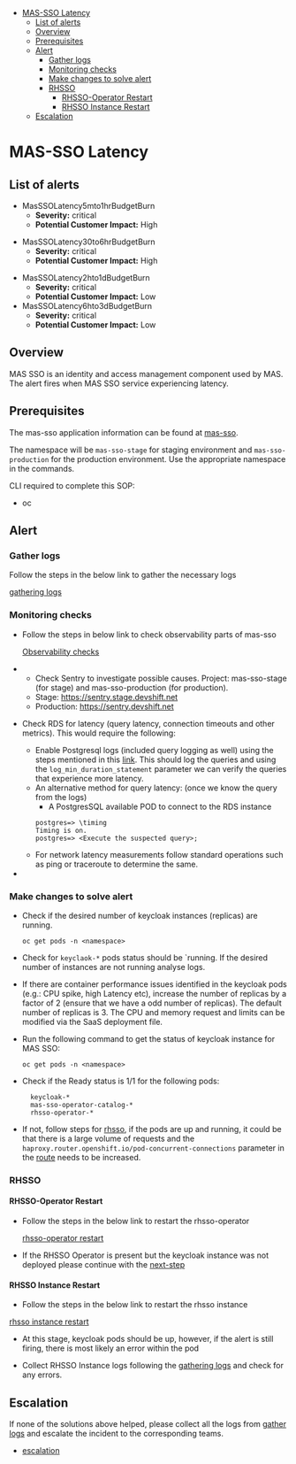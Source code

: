 - [MAS-SSO Latency](#mas-sso-latency)
  - [List of alerts](#list-of-alerts)
  - [Overview](#overview)
  - [Prerequisites](#prerequisites)
  - [Alert](#alert)
    - [Gather logs](#gather-logs)
    - [Monitoring checks](#monitoring-checks)
    - [Make changes to solve alert](#make-changes-to-solve-alert)
    - [RHSSO](#rhsso)
      - [RHSSO-Operator Restart](#rhsso-operator-restart)
      - [RHSSO Instance Restart](#rhsso-instance-restart)
  - [Escalation](#escalation)
# MAS-SSO Latency


## List of alerts

- MasSSOLatency5mto1hrBudgetBurn
  - **Severity:** critical
  - **Potential Customer Impact:** High
* MasSSOLatency30to6hrBudgetBurn
  - **Severity:** critical
  - **Potential Customer Impact:** High
- MasSSOLatency2hto1dBudgetBurn
  - **Severity:** critical
  - **Potential Customer Impact:** Low
- MasSSOLatency6hto3dBudgetBurn
  - **Severity:** critical
  - **Potential Customer Impact:** Low

## Overview
MAS SSO is an identity and access management component used by MAS.
The alert fires when MAS SSO service experiencing latency.

## Prerequisites
The mas-sso application information can be found at [mas-sso](https://visual-app-interface.devshift.net/services#/services/mas-sso/app.yml). 

The namespace will be `mas-sso-stage` for staging environment and `mas-sso-production` for the production environment. Use the appropriate namespace in the commands.

CLI required to complete this SOP:

- oc

##  Alert
### Gather logs
Follow the steps in the below link to gather the necessary logs

[gathering logs](https://gitlab.cee.redhat.com/service/app-interface/-/tree/master/docs/mas-sso/sop/common/gather-logs.md)

### Monitoring checks
- Follow the steps in below link to check observability parts of mas-sso
  
  [Observability checks](https://gitlab.cee.redhat.com/service/app-interface/-/tree/master/docs/mas-sso/sop/common/observability.md)

- - Check Sentry to investigate possible causes. Project: mas-sso-stage (for stage) and mas-sso-production (for production).
  - Stage: https://sentry.stage.devshift.net
  - Production: https://sentry.devshift.net

- Check RDS for latency (query latency, connection timeouts and other metrics). This would require the following:
  - Enable Postgresql logs (included query logging as well) using the steps mentioned in this [link](https://docs.aws.amazon.com/AmazonRDS/latest/UserGuide/USER_LogAccess.Concepts.PostgreSQL.html). This should log the queries and using the `log_min_duration_statement` parameter we can verify the queries that experience more latency.
  - An alternative method for query latency: (once we know the query from the logs)
    - A PostgresSQL available POD to connect to the RDS instance
    ```
    postgres=> \timing
    Timing is on.
    postgres=> <Execute the suspected query>;
    ```
  - For network latency measurements follow standard operations such as ping or traceroute to determine the same.
- 


### Make changes to solve alert

-  Check if the desired number of keycloak instances (replicas) are running.

    `
    oc get pods -n <namespace>
    `

- Check for `keyclaok-*` pods status should be `running.
  If the desired number of instances are not running analyse logs.

- If there are container performance issues identified in the keycloak pods  (e.g.: CPU spike, high Latency etc), increase the number of replicas by a factor of 2 (ensure that we have a odd number of replicas). The default number of replicas is 3. The CPU and memory request and limits can be modified via the SaaS deployment file. 
  

- Run the following command to get the status of keycloak instance for MAS SSO:

  `
  oc get pods -n <namespace>
  `

- Check if the Ready status is 1/1 for the following pods:
  
  ```
    keycloak-*
    mas-sso-operator-catalog-*
    rhsso-operator-*
  ```

- If not, follow steps for [rhsso](#rhsso), if the pods are up and running, it could be that there is a large volume of requests
  and the `haproxy.router.openshift.io/pod-concurrent-connections` parameter in the [route](https://gitlab.cee.redhat.com/service/app-interface/-/blob/master/resources/services/mas-sso/mas-sso.route.yaml) needs to be increased. 
  

### RHSSO
#### RHSSO-Operator Restart

- Follow the steps in the below link to restart the rhsso-operator

  [rhsso-operator restart](https://gitlab.cee.redhat.com/service/app-interface/-/tree/master/docs/mas-sso/sop/common/rhsso-operator-restart.md)

- If the RHSSO Operator is present but the keycloak instance was not deployed please continue with the 
  [next-step](#rhsso-instance-restart)

#### RHSSO Instance Restart
- Follow the steps in the below link to restart the rhsso instance

[rhsso instance restart](https://gitlab.cee.redhat.com/service/app-interface/-/tree/master/docs/mas-sso/sop/common/rhsso-instance-restart.md)

- At this stage, keycloak pods should be up, however, if the alert is still firing, there is most likely an error within the pod

- Collect RHSSO Instance logs following the [gathering logs](https://gitlab.cee.redhat.com/service/app-interface/-/tree/master/docs/mas-sso/sop/common/gather-logs.md)   and check for any errors. 

## Escalation
If none of the solutions above helped, please collect all the logs from [gather logs](#gather-logs) and escalate the incident to the corresponding teams.  
  - [escalation](https://gitlab.cee.redhat.com/service/app-interface/-/tree/master/docs/mas-sso/sop/common/escalation.md)
